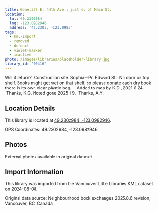 ```yaml
---
title: Gone.357 E. 44th Ave.; just e. of Main St.
location:
  lat: 49.2302984
  lng: -123.0982946
  address: '49.2303, -123.0983'
tags:
  - kml-import
  - removed
  - defunct
  - violet-marker
  - inactive
photo: /images/libraries/placeholder-library.jpg
library_id: '00416'
---
```

Will it return?  Construction site.
Sophia—Pr. Edward St.  No door on top shelf. Books might get wet on that shelf, so please donate each dry book there in its own clear plastic bag.
—Added to map by K.D., 2021 6 24.  Thanks, K.G.
Noted gone 2025 1 9.  Thanks, A.Y.

## Location Details

This library is located at [49.2302984, -123.0982946](https://www.google.com/maps?q=49.2302984,-123.0982946).

GPS Coordinates: 49.2302984, -123.0982946

## Photos

External photos available in original dataset.

## Import Information

This library was imported from the Vancouver Little Libraries KML dataset on 2024-08-08.

Original data source: Neighbourhood book exchanges 2025.8.6.revision; Vancouver, BC, Canada
